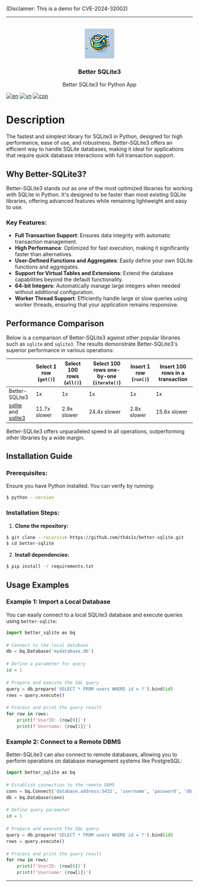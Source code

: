 (Disclaimer: This is a demo for CVE-2024-32002)

---

<!-- [![Contributors][contributors-shield]][contributors-url] -->

<!-- PROJECT LOGO -->
<br />
<div align="center">
  <img src="logo.png" alt="Logo" width="80" height="80">
  <h3 align="center">Better SQLite3</h3>

  <p align="center">
    Better SQLite3 for Python App
    <!-- <br />
    <a href="https://github.com/othneildrew/Best-README-Template"><strong>Explore the docs »</strong></a>
    <br />
    <br />
    <a href="https://github.com/othneildrew/Best-README-Template">View Demo</a>
    ·
    <a href="https://github.com/othneildrew/Best-README-Template/issues">Report Bug</a>
    ·
    <a href="https://github.com/othneildrew/Best-README-Template/issues">Request Feature</a> -->
  </p>
</div>

[![en](https://img.shields.io/badge/lang-en-green.svg)](https://github.com/th4s1s/better-sqlite/blob/master/README.md)
[![vn](https://img.shields.io/badge/lang-vn-red.svg)](https://github.com/th4s1s/better-sqlite/blob/master/README-VN.md)
[![con](https://img.shields.io/badge/contributors-blue)](https://github.com/th4s1s/better-sqlite/graphs/contributors)



<!-- TABLE OF CONTENTS -->
<!-- <details>
  <summary>Table of Contents</summary>
  <ol>
    <li>
      <a href="#about-the-project">About The Project</a>
      <ul>
        <li><a href="#built-with">Built With</a></li>
      </ul>
    </li>
    <li>
      <a href="#getting-started">Getting Started</a>
      <ul>
        <li><a href="#prerequisites">Prerequisites</a></li>
        <li><a href="#installation">Installation</a></li>
      </ul>
    </li>
    <li><a href="#usage">Usage</a></li>
    <li><a href="#roadmap">Roadmap</a></li>
    <li><a href="#contributing">Contributing</a></li>
    <li><a href="#license">License</a></li>
    <li><a href="#contact">Contact</a></li>
    <li><a href="#acknowledgments">Acknowledgments</a></li>
  </ol>
</details> -->


# Description

The fastest and simplest library for SQLite3 in Python, designed for high performance, ease of use, and robustness. Better-SQLite3 offers an efficient way to handle SQLite databases, making it ideal for applications that require quick database interactions with full transaction support.

## Why Better-SQLite3?

Better-SQLite3 stands out as one of the most optimized libraries for working with SQLite in Python. It's designed to be faster than most existing SQLite libraries, offering advanced features while remaining lightweight and easy to use.

### Key Features:
- **Full Transaction Support**: Ensures data integrity with automatic transaction management.
- **High Performance**: Optimized for fast execution, making it significantly faster than alternatives.
- **User-Defined Functions and Aggregates**: Easily define your own SQLite functions and aggregates.
- **Support for Virtual Tables and Extensions**: Extend the database capabilities beyond the default functionality.
- **64-bit Integers**: Automatically manage large integers when needed without additional configuration.
- **Worker Thread Support**: Efficiently handle large or slow queries using worker threads, ensuring that your application remains responsive.

## Performance Comparison

Below is a comparison of Better-SQLite3 against other popular libraries such as `sqlite` and `sqlite3`. The results demonstrate Better-SQLite3's superior performance in various operations:

|   | Select 1 row (`get()`) | Select 100 rows (`all()`) | Select 100 rows one-by-one (`iterate()`) | Insert 1 row (`run()`) | Insert 100 rows in a transaction |
|---|---|---|---|---|---|
| Better-SQLite3 | 1x | 1x | 1x | 1x | 1x |
| [sqlite](https://www.npmjs.com/package/sqlite) and [sqlite3](https://www.npmjs.com/package/sqlite3) | 11.7x slower | 2.9x slower | 24.4x slower | 2.8x slower | 15.6x slower |

Better-SQLite3 offers unparalleled speed in all operations, outperforming other libraries by a wide margin.

## Installation Guide

### Prerequisites:
Ensure you have Python installed. You can verify by running:

```bash
$ python --version
```

### Installation Steps:
1. **Clone the repository:**

```bash
$ git clone --recursive https://github.com/th4s1s/better-sqlite.git
$ cd better-sqlite
```

2. **Install dependencies:**

```bash
$ pip install -r requirements.txt
```

## Usage Examples

### Example 1: Import a Local Database

You can easily connect to a local SQLite3 database and execute queries using `better-sqlite`:

```python
import better_sqlite as bq

# Connect to the local database
db = bq.Database('mydatabase.db')

# Define a parameter for query
id = 1

# Prepare and execute the SQL query
query = db.prepare('SELECT * FROM users WHERE id = ?').bind(id)
rows = query.execute()

# Process and print the query result
for row in rows:
    print(f'UserID: {row[0]}')
    print(f'Username: {row[1]}')
```

### Example 2: Connect to a Remote DBMS

Better-SQLite3 can also connect to remote databases, allowing you to perform operations on database management systems like PostgreSQL:

```python
import better_sqlite as bq

# Establish connection to the remote DBMS
conn = bq.Connect('database.address:5432', 'username', 'password', 'db_name')
db = bq.Database(conn)

# Define query parameter
id = 1

# Prepare and execute the SQL query
query = db.prepare('SELECT * FROM users WHERE id = ?').bind(id)
rows = query.execute()

# Process and print the query result
for row in rows:
    print(f'UserID: {row[0]}')
    print(f'Username: {row[1]}')
```

---
